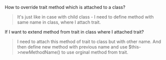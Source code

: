 How to override trait method which is attached to a class?
> It's just like in case with child class - I need to define method with same name 
> in class, where I attach trait.

If I want to extend method from trait in class where I attached trait?
> I need to attach this method of trait to class but with other name.
> And then define new method with previous name and use $this->newMethodName()
> to use orginal method from trait.